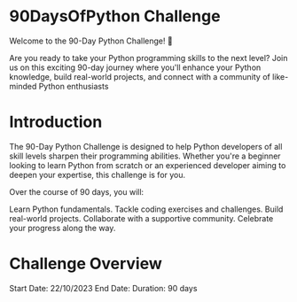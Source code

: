 # 90DaysOfPython Challenge 

Welcome to the 90-Day Python Challenge! 🚀

Are you ready to take your Python programming skills to the next level? Join us on this exciting 90-day journey where you'll enhance your Python knowledge, build real-world projects, and connect with a community of like-minded Python enthusiasts


# Introduction
The 90-Day Python Challenge is designed to help Python developers of all skill levels sharpen their programming abilities. Whether you're a beginner looking to learn Python from scratch or an experienced developer aiming to deepen your expertise, this challenge is for you.

Over the course of 90 days, you will:

Learn Python fundamentals.
Tackle coding exercises and challenges.
Build real-world projects.
Collaborate with a supportive community.
Celebrate your progress along the way.


# Challenge Overview
Start Date: 22/10/2023
End Date: 
Duration: 90 days

